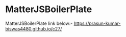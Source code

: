 # MatterJSBoilerPlate
MatterJSBoilerPlate
link below:-
https://prasun-kumar-biswas4480.github.io/c27/
